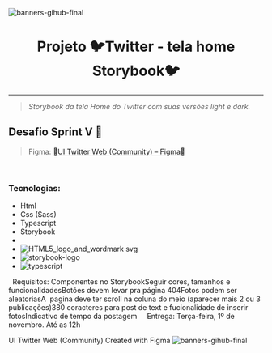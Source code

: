 ![banners-gihub-final](https://user-images.githubusercontent.com/100351576/198029391-b97e9781-2240-41ba-aada-16a376ed3bc5.gif)
<h1 align="center" color="blue" > Projeto 🐦Twitter - tela home Storybook🐦 </h1>



***
> _Storybook da tela Home do Twitter com suas versões light e dark._


## Desafio Sprint V 🎨
 
> Figma: <a href="https://www.figma.com/file/E0J4sPihtdgIMI2Z4BOmLv/UI-Twitter-Web-(Community)?node-id=0%3A1">🎨UI Twitter Web (Community) – Figma📐</a> 

 
### Tecnologias: 
* Html
* Css (Sass)
*  Typescript 
*  Storybook
*  
* ![HTML5_logo_and_wordmark svg](https://user-images.githubusercontent.com/100351576/198028741-603a3e89-5257-4058-8fcb-b726cb473e3d.png)
* ![storybook-logo](https://user-images.githubusercontent.com/100351576/198028870-8e9b40ef-d32d-4251-ba3e-ad50e784d841.png)
* ![typescript](https://user-images.githubusercontent.com/100351576/198028938-5e717e17-3545-40df-b28a-96b9ac0b8c18.svg)



 
Requisitos:
Componentes no StorybookSeguir cores, tamanhos e funcionalidadesBotões devem levar pra página 404Fotos podem ser aleatoriasA  pagina deve ter scroll na coluna do meio (aparecer mais 2 ou 3 publicações)380 coracteres para post de text e fucionalidade de inserir fotosIndicativo de tempo da postagem
 
 
Entrega: Terça-feira, 1º de novembro. Até as 12h

UI Twitter Web (Community)
Created with Figma
![banners-gihub-final](https://user-images.githubusercontent.com/100351576/198029195-06625761-f2a2-4e25-8729-e6ad58541c57.gif)


